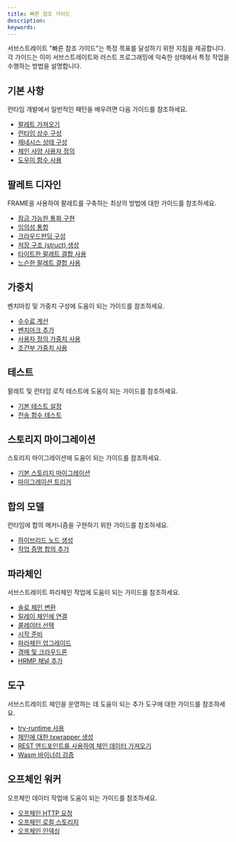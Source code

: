 ```yaml
---
title: 빠른 참조 가이드
description:
keywords:
---
```


서브스트레이트 "빠른 참조 가이드"는 특정 목표를 달성하기 위한 지침을 제공합니다.
각 가이드는 이미 서브스트레이트와 러스트 프로그래밍에 익숙한 상태에서 특정 작업을 수행하는 방법을 설명합니다.

## 기본 사항

런타임 개발에서 일반적인 패턴을 배우려면 다음 가이드를 참조하세요.

- [팔레트 가져오기](/reference/how-to-guides/basics/import-a-pallet/)
- [런타임 상수 구성](/reference/how-to-guides/basics/configure-runtime-constants/)
- [제네시스 상태 구성](/reference/how-to-guides/basics/configure-genesis-state)
- [체인 사양 사용자 정의](/reference/how-to-guides/basics/customize-a-chain-specification)
- [도우미 함수 사용](/reference/how-to-guides/basics/use-helper-functions)

## 팔레트 디자인

FRAME을 사용하여 팔레트를 구축하는 최상의 방법에 대한 가이드를 참조하세요.

- [잠금 가능한 통화 구현](/reference/how-to-guides/pallet-design/implement-lockable-currency/)
- [임의성 통합](/reference/how-to-guides/pallet-design/incorporate-randomness/)
- [크라우드펀딩 구성](/reference/how-to-guides/pallet-design/configure-crowdfunding/)
- [저장 구조 (struct) 생성](/reference/how-to-guides/pallet-design/create-a-storage-structure/)
- [타이트한 팔레트 결합 사용](/reference/how-to-guides/pallet-design/use-tight-coupling/)
- [느슨한 팔레트 결합 사용](/reference/how-to-guides/pallet-design/use-loose-coupling/)

## 가중치

벤치마킹 및 가중치 구성에 도움이 되는 가이드를 참조하세요.

- [수수료 계산](/reference/how-to-guides/weights/calculate-fees/)
- [벤치마크 추가](/reference/how-to-guides/weights/add-benchmarks/)
- [사용자 정의 가중치 사용](/reference/how-to-guides/weights/use-custom-weights/)
- [조건부 가중치 사용](/reference/how-to-guides/weights/use-conditional-weights/)

## 테스트

팔레트 및 런타임 로직 테스트에 도움이 되는 가이드를 참조하세요.

- [기본 테스트 설정](/reference/how-to-guides/testing/set-up-basic-tests/)
- [전송 함수 테스트](/reference/how-to-guides/testing/test-a-transfer-function/)

## 스토리지 마이그레이션

스토리지 마이그레이션에 도움이 되는 가이드를 참조하세요.

- [기본 스토리지 마이그레이션](/reference/how-to-guides/storage-migrations/basic-storage-migration/)
- [마이그레이션 트리거](/reference/how-to-guides/storage-migrations/trigger-migration/)

## 합의 모델

런타임에 합의 메커니즘을 구현하기 위한 가이드를 참조하세요.

- [하이브리드 노드 생성](/reference/how-to-guides/consensus-models/create-a-hybrid-node/)
- [작업 증명 합의 추가](/reference/how-to-guides/consensus-models/add-proof-of-work-consensus/)

## 파라체인

서브스트레이트 파라체인 작업에 도움이 되는 가이드를 참조하세요.

- [솔로 체인 변환](/reference/how-to-guides/parachains/convert-a-solo-chain/)
- [릴레이 체인에 연결](/reference/how-to-guides/parachains/connect-to-a-relay-chain/)
- [콜레이터 선택](/reference/how-to-guides/parachains/select-collators/)
- [시작 준비](/reference/how-to-guides/parachains/prepare-to-launch/)
- [파라체인 업그레이드](/reference/how-to-guides/parachains/upgrade-a-parachain/)
- [경매 및 크라우드론](/reference/how-to-guides/parachains/auctions-and-crowdloans/)
- [HRMP 채널 추가](/reference/how-to-guides/parachains/add-hrmp-channels/)

## 도구

서브스트레이트 체인을 운영하는 데 도움이 되는 추가 도구에 대한 가이드를 참조하세요.

- [try-runtime 사용](/reference/how-to-guides/tools/use-try-runtime/)
- [체인에 대한 txwrapper 생성](/reference/how-to-guides/tools/create-a-txwrapper/)
- [REST 엔드포인트를 사용하여 체인 데이터 가져오기](/reference/how-to-guides/tools/use-sidecar/)
- [Wasm 바이너리 검증](/reference/how-to-guides/tools/verify-wasm/)

## 오프체인 워커

오프체인 데이터 작업에 도움이 되는 가이드를 참조하세요.

- [오프체인 HTTP 요청](/reference/how-to-guides/offchain-workers/offchain-http-requests/)
- [오프체인 로컬 스토리지](/reference/how-to-guides/offchain-workers/offchain-local-storage/)
- [오프체인 인덱싱](/reference/how-to-guides/offchain-workers/offchain-indexing/)

<!--
- [가중치 계산](/reference/how-to-guides/basics/calc-weights/)
- [기본 토큰 생성](/reference/how-to-guides/basics/mint-basic-tokens/)
- [계약 팔레트 추가](/reference/how-to-guides/pallet-design/add-contracts-pallet/)
-->